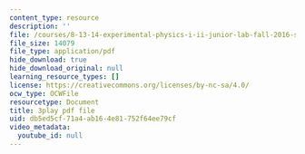 ```yaml
---
content_type: resource
description: ''
file: /courses/8-13-14-experimental-physics-i-ii-junior-lab-fall-2016-spring-2017/db5ed5cf71a4ab164e81752f64ee79cf_4Y9OO9AepgU.pdf
file_size: 14079
file_type: application/pdf
hide_download: true
hide_download_original: null
learning_resource_types: []
license: https://creativecommons.org/licenses/by-nc-sa/4.0/
ocw_type: OCWFile
resourcetype: Document
title: 3play pdf file
uid: db5ed5cf-71a4-ab16-4e81-752f64ee79cf
video_metadata:
  youtube_id: null
---
```

